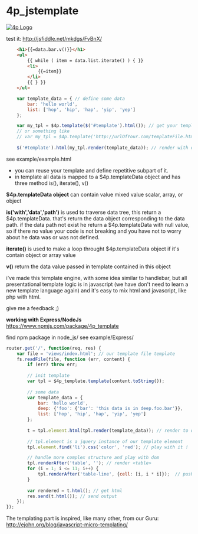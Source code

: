 4p_jstemplate
=============
[![4p Logo](https://oupla.bienla.com/mkdgs/4p_logo.png)](http://mkdgs.fr/)

test it:
http://jsfiddle.net/mkdgs/FvBnX/

```html
    <h1>{{=data.bar.v()}}</h1>
    <ul>
        {{ while ( item = data.list.iterate() ) { }}
        <li>
            {{=item}}               
        </li>        
        {{ } }}
    </ul>
```



```javascript
    var template_data = { // define some data
        bar: 'hello world',       
        list: ['hop', 'hip', 'hap', 'yip', 'yep']
    };

    var my_tpl = $4p.template($('#template').html()); // get your template
    // or something like 
    // var my_tpl = $4p.template('http://urlOfYour.com/templateFile.html'); 
    
    $('#template').html(my_tpl.render(template_data)); // render with data
```

see example/example.html

- you can reuse your template and define repetitive subpart of it.
- in template all data is mapped to a $4p.templateData object and has three method is(), iterate(), v()

**$4p.templateData object**
can contain value mixed value scalar, array, or object 

**is('with','data','path')**
is used to traverse data tree, this return a $4p.templateData. 
that's return the data object corresponding to the data path.
if the data path not exist he return a $4p.templateData with null value,
so if there no value your code is not breaking and you have not to worry about he data was or was not defined. 

**iterate()** 
is used to make a loop throught $4p.templateData object if it's contain object or array value   

**v()**
return the data value passed in template contained in this object


i've made this template engine, with some idea similar to handlebar, but all presentational template logic is in javascript 
(we have don't need to learn a new template language again) and it's easy to mix html and javascript, like php with html.

give me a feedback  ;)


**working with Express/NodeJs**
https://www.npmjs.com/package/4p_template

find npm package in node_js/
see example/Express/
```javascript
router.get('/', function(req, res) {
    var file = 'views/index.html'; // our template file template
    fs.readFile(file, function (err, content) {
        if (err) throw err;
       
        // init template
        var tpl = $4p_template.template(content.toString()); 
        
        // some data
        var template_data = { 
            bar: 'hello world',
            deep: {'foo': {'bar': 'this data is in deep.foo.bar'}},
            list: ['hop', 'hip', 'hap', 'yip', 'yep']
        };     
        
        t = tpl.element.html(tpl.render(template_data)); // render to dom
        
        // tpl.element is a jquery instance of our template element
        tpl.element.find('li').css('color', 'red'); // play with it !

        // handle more complex structure and play with dom
        tpl.renderAfter('table', ''); // render <table>
        for (i = 1; i <= 11; i++) {
            tpl.renderAfter('table-line', {cell: [i, i * i]});  // push rendered data in table                
        }
        
        var rendered = t.html(); // get html
        res.send(t.html()); // send output     
    });
});
```

The templating part is inspired, like many other, from our Guru:
http://ejohn.org/blog/javascript-micro-templating/